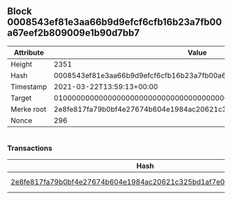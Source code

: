 ## Block 0008543ef81e3aa66b9d9efcf6cfb16b23a7fb00a67eef2b809009e1b90d7bb7

Attribute | Value
--- | ---
Height | 2351
Hash | 0008543ef81e3aa66b9d9efcf6cfb16b23a7fb00a67eef2b809009e1b90d7bb7
Timestamp | 2021-03-22T13:59:13+00:00
Target | 0100000000000000000000000000000000000000000000000000000000000000
Merke root | 2e8fe817fa79b0bf4e27674b604e1984ac20621c325bd1af7e0a6e584800f0d6
Nonce | 296

```

```

### Transactions

Hash | Amount
--- | ---
[2e8fe817fa79b0bf4e27674b604e1984ac20621c325bd1af7e0a6e584800f0d6](2e8fe817fa79b0bf4e27674b604e1984ac20621c325bd1af7e0a6e584800f0d6.md) | 10.00000000 SKEPTI 

